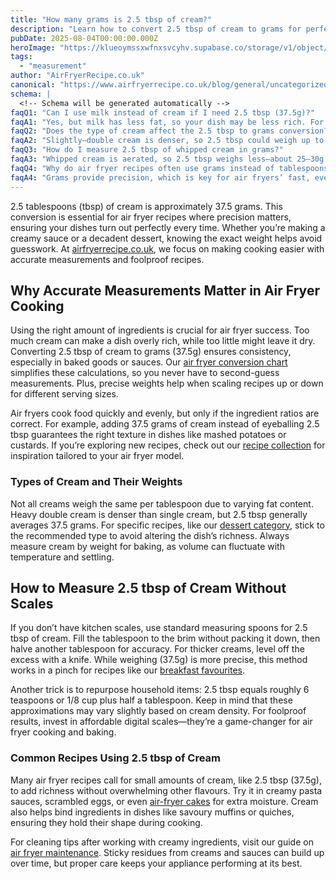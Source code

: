 ```yaml
---
title: "How many grams is 2.5 tbsp of cream?"
description: "Learn how to convert 2.5 tbsp of cream to grams for perfect air fryer recipes. Get accurate measurements in seconds!"
pubDate: 2025-08-04T00:00:00.000Z
heroImage: "https://klueoymssxwfnxsvcyhv.supabase.co/storage/v1/object/public/Shmucket/how-many-grams-is-2-5-tbsp-of-cream.webp"
tags:
  - "measurement"
author: "AirFryerRecipe.co.uk"
canonical: "https://www.airfryerrecipe.co.uk/blog/general/uncategorized/how-many-grams-is-2-5-tbsp-of-cream"
schema: |
  <!-- Schema will be generated automatically -->
faqQ1: "Can I use milk instead of cream if I need 2.5 tbsp (37.5g)?"
faqA1: "Yes, but milk has less fat, so your dish may be less rich. For sauces, mix 2.5 tbsp milk with 1 tsp butter to mimic cream’s texture. In baking, the results might be slightly drier, so adjust cooking times in the air fryer accordingly."
faqQ2: "Does the type of cream affect the 2.5 tbsp to grams conversion?"
faqA2: "Slightly—double cream is denser, so 2.5 tbsp could weigh up to 40g, while single cream might be closer to 35g. For most recipes, 37.5g is a safe average. Check your cream’s packaging for precise nutritional weight per tablespoon if accuracy is critical."
faqQ3: "How do I measure 2.5 tbsp of whipped cream in grams?"
faqA3: "Whipped cream is aerated, so 2.5 tbsp weighs less—about 25–30g. For recipes, it’s best to measure before whipping. If substituting, note that whipped cream adds volume but less density, which can affect baking outcomes in the air fryer."
faqQ4: "Why do air fryer recipes often use grams instead of tablespoons?"
faqA4: "Grams provide precision, which is key for air fryers’ fast, even cooking. Volume measurements (like tbsp) can vary with ingredient density or packing. Converting 2.5 tbsp of cream to 37.5g eliminates guesswork, ensuring consistent results every time."
---
```

<p>2.5 tablespoons (tbsp) of cream is approximately 37.5 grams. This conversion is essential for air fryer recipes where precision matters, ensuring your dishes turn out perfectly every time. Whether you’re making a creamy sauce or a decadent dessert, knowing the exact weight helps avoid guesswork. At <a href=https://www.airfryerrecipe.co.uk>airfryerrecipe.co.uk</a>, we focus on making cooking easier with accurate measurements and foolproof recipes.</p>

<h2>Why Accurate Measurements Matter in Air Fryer Cooking</h2>  
<p>Using the right amount of ingredients is crucial for air fryer success. Too much cream can make a dish overly rich, while too little might leave it dry. Converting 2.5 tbsp of cream to grams (37.5g) ensures consistency, especially in baked goods or sauces. Our <a href=https://www.airfryerrecipe.co.uk/air-fryer-conversion-chart>air fryer conversion chart</a> simplifies these calculations, so you never have to second-guess measurements. Plus, precise weights help when scaling recipes up or down for different serving sizes.</p>  

<p>Air fryers cook food quickly and evenly, but only if the ingredient ratios are correct. For example, adding 37.5 grams of cream instead of eyeballing 2.5 tbsp guarantees the right texture in dishes like mashed potatoes or custards. If you’re exploring new recipes, check out our <a href=https://www.airfryerrecipe.co.uk/recipes>recipe collection</a> for inspiration tailored to your air fryer model.</p>  

<h3>Types of Cream and Their Weights</h3>  
<p>Not all creams weigh the same per tablespoon due to varying fat content. Heavy double cream is denser than single cream, but 2.5 tbsp generally averages 37.5 grams. For specific recipes, like our <a href=https://www.airfryerrecipe.co.uk/recipe-category/dessert>dessert category</a>, stick to the recommended type to avoid altering the dish’s richness. Always measure cream by weight for baking, as volume can fluctuate with temperature and settling.</p>  

<h2>How to Measure 2.5 tbsp of Cream Without Scales</h2>  
<p>If you don’t have kitchen scales, use standard measuring spoons for 2.5 tbsp of cream. Fill the tablespoon to the brim without packing it down, then halve another tablespoon for accuracy. For thicker creams, level off the excess with a knife. While weighing (37.5g) is more precise, this method works in a pinch for recipes like our <a href=https://www.airfryerrecipe.co.uk/recipe-category/breakfast>breakfast favourites</a>.</p>  

<p>Another trick is to repurpose household items: 2.5 tbsp equals roughly 6 teaspoons or 1/8 cup plus half a tablespoon. Keep in mind that these approximations may vary slightly based on cream density. For foolproof results, invest in affordable digital scales—they’re a game-changer for air fryer cooking and baking.</p>  

<h3>Common Recipes Using 2.5 tbsp of Cream</h3>  
<p>Many air fryer recipes call for small amounts of cream, like 2.5 tbsp (37.5g), to add richness without overwhelming other flavours. Try it in creamy pasta sauces, scrambled eggs, or even <a href=https://www.airfryerrecipe.co.uk/recipe-category/cakes>air-fryer cakes</a> for extra moisture. Cream also helps bind ingredients in dishes like savoury muffins or quiches, ensuring they hold their shape during cooking.</p>  

<p>For cleaning tips after working with creamy ingredients, visit our guide on <a href=https://www.airfryerrecipe.co.uk/air-fryer-cleaner>air fryer maintenance</a>. Sticky residues from creams and sauces can build up over time, but proper care keeps your appliance performing at its best.</p>
